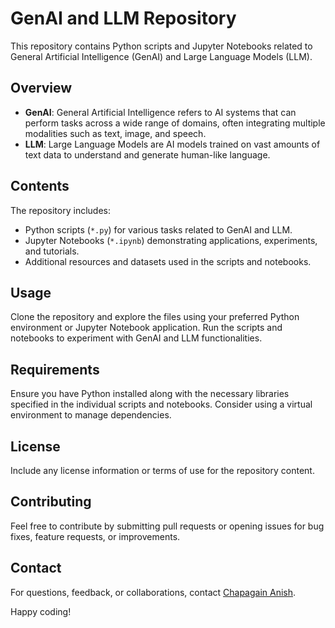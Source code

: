 # GenAI and LLM Repository

This repository contains Python scripts and Jupyter Notebooks related to General Artificial Intelligence (GenAI) and Large Language Models (LLM).

## Overview

- **GenAI**: General Artificial Intelligence refers to AI systems that can perform tasks across a wide range of domains, often integrating multiple modalities such as text, image, and speech.
- **LLM**: Large Language Models are AI models trained on vast amounts of text data to understand and generate human-like language.

## Contents

The repository includes:

- Python scripts (`*.py`) for various tasks related to GenAI and LLM.
- Jupyter Notebooks (`*.ipynb`) demonstrating applications, experiments, and tutorials.
- Additional resources and datasets used in the scripts and notebooks.

## Usage

Clone the repository and explore the files using your preferred Python environment or Jupyter Notebook application. Run the scripts and notebooks to experiment with GenAI and LLM functionalities.

## Requirements

Ensure you have Python installed along with the necessary libraries specified in the individual scripts and notebooks. Consider using a virtual environment to manage dependencies.

## License

Include any license information or terms of use for the repository content.

## Contributing

Feel free to contribute by submitting pull requests or opening issues for bug fixes, feature requests, or improvements.

## Contact

For questions, feedback, or collaborations, contact [Chapagain Anish](mailto:anishchapagain@gmail.com).

Happy coding!
